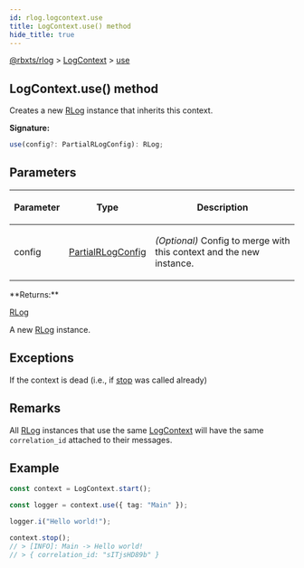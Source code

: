 ```yaml
---
id: rlog.logcontext.use
title: LogContext.use() method
hide_title: true
---
```


[@rbxts/rlog](./rlog.md) &gt; [LogContext](./rlog.logcontext.md) &gt; [use](./rlog.logcontext.use.md)

## LogContext.use() method

Creates a new [RLog](./rlog.rlog.md) instance that inherits this context.

**Signature:**

```typescript
use(config?: PartialRLogConfig): RLog;
```

## Parameters

<table><thead><tr><th>

Parameter


</th><th>

Type


</th><th>

Description


</th></tr></thead>
<tbody><tr><td>

config


</td><td>

[PartialRLogConfig](./rlog.partialrlogconfig.md)


</td><td>

_(Optional)_ Config to merge with this context and the new instance.


</td></tr>
</tbody></table>
**Returns:**

[RLog](./rlog.rlog.md)

A new [RLog](./rlog.rlog.md) instance.

## Exceptions

If the context is dead (i.e., if [stop](./rlog.logcontext.stop.md) was called already)

## Remarks

All [RLog](./rlog.rlog.md) instances that use the same [LogContext](./rlog.logcontext.md) will have the same `correlation_id` attached to their messages.

## Example


```ts
const context = LogContext.start();

const logger = context.use({ tag: "Main" });

logger.i("Hello world!");

context.stop();
// > [INFO]: Main -> Hello world!
// > { correlation_id: "sITjsHD89b" }
```
